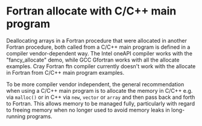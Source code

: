 # Fortran allocate with C/C++ main program

Deallocating arrays in a Fortran procedure that were allocated in another Fortran procedure, both called from a C/C++ main program is defined in a compiler vendor-dependent way.
The Intel oneAPI compiler works with the "fancy_allocate" demo, while GCC Gfortran works with all the allocate examples.
Cray Fortran ftn compiler currently doesn't work with the allocate in Fortran from C/C++ main program examples.

To be more compiler vendor independent, the general recommendation when using a C/C++ main program is to allocate the memory in C/C++ e.g. via `malloc()` or in C++ via `new`, `vector` or `array` and then pass back and forth to Fortran.
This allows memory to be managed fully, particularly with regard to freeing memory when no longer used to avoid memory leaks in long-running programs.
